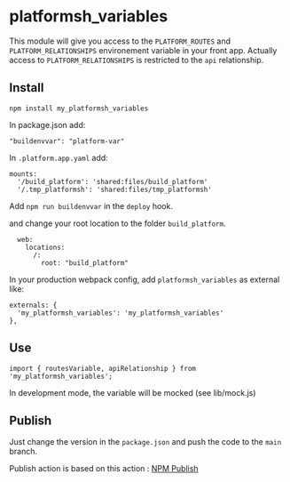 # platformsh_variables

This module will give you access to the `PLATFORM_ROUTES` and `PLATFORM_RELATIONSHIPS` environement variable in your front app.
Actually access to `PLATFORM_RELATIONSHIPS` is restricted to the `api` relationship.

## Install
`npm install my_platformsh_variables`

In package.json add:

```
"buildenvvar": "platform-var"
```

In `.platform.app.yaml`
add:
```
mounts:
  '/build_platform': 'shared:files/build_platform'
  '/.tmp_platformsh': 'shared:files/tmp_platformsh'
```

Add `npm run buildenvvar` in the `deploy` hook.

and change your root location to the folder `build_platform`.

```
  web:
    locations:
      /:
        root: "build_platform"
```

In your production webpack config, add `platformsh_variables` as external like:
```
externals: {
  'my_platformsh_variables': 'my_platformsh_variables'
},
```

## Use
```
import { routesVariable, apiRelationship } from 'my_platformsh_variables';

```
In development mode, the variable will be mocked (see lib/mock.js)

## Publish

Just change the version in the `package.json` and push the code to the `main` branch.

Publish action is based on this action : [NPM Publish](https://github.com/marketplace/actions/npm-publish)

